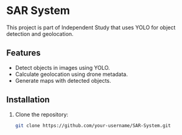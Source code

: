 # SAR System

This project is part of Independent Study that uses YOLO for object detection and geolocation.

## Features
- Detect objects in images using YOLO.
- Calculate geolocation using drone metadata.
- Generate maps with detected objects.

## Installation
1. Clone the repository:
   ```bash
   git clone https://github.com/your-username/SAR-System.git